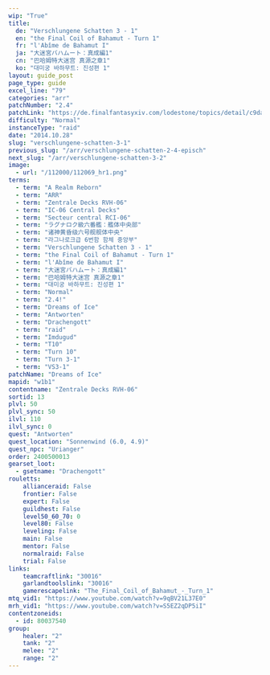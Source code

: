 ```yaml
---
wip: "True"
title:
  de: "Verschlungene Schatten 3 - 1"
  en: "the Final Coil of Bahamut - Turn 1"
  fr: "l'Abîme de Bahamut I"
  ja: "大迷宮バハムート：真成編1"
  cn: "巴哈姆特大迷宫 真源之章1"
  ko: "대미궁 바하무트: 진성편 1"
layout: guide_post
page_type: guide
excel_line: "79"
categories: "arr"
patchNumber: "2.4"
patchLink: "https://de.finalfantasyxiv.com/lodestone/topics/detail/c9da56e07ef11a0438bd48b1efb83cb33ea90867"
difficulty: "Normal"
instanceType: "raid"
date: "2014.10.28"
slug: "verschlungene-schatten-3-1"
previous_slug: "/arr/verschlungene-schatten-2-4-episch"
next_slug: "/arr/verschlungene-schatten-3-2"
image:
  - url: "/112000/112069_hr1.png"
terms:
  - term: "A Realm Reborn"
  - term: "ARR"
  - term: "Zentrale Decks RVH-06"
  - term: "IC-06 Central Decks"
  - term: "Secteur central RCI-06"
  - term: "ラグナロク級六番艦：艦体中央部"
  - term: "诸神黄昏级六号舰舰体中央"
  - term: "라그나로크급 6번함 함체 중앙부"
  - term: "Verschlungene Schatten 3 - 1"
  - term: "the Final Coil of Bahamut - Turn 1"
  - term: "l'Abîme de Bahamut I"
  - term: "大迷宮バハムート：真成編1"
  - term: "巴哈姆特大迷宫 真源之章1"
  - term: "대미궁 바하무트: 진성편 1"
  - term: "Normal"
  - term: "2.4!"
  - term: "Dreams of Ice"
  - term: "Antworten"
  - term: "Drachengott"
  - term: "raid"
  - term: "Imdugud"
  - term: "T10"
  - term: "Turn 10"
  - term: "Turn 3-1"
  - term: "VS3-1"
patchName: "Dreams of Ice"
mapid: "w1b1"
contentname: "Zentrale Decks RVH-06"
sortid: 13
plvl: 50
plvl_sync: 50
ilvl: 110
ilvl_sync: 0
quest: "Antworten"
quest_location: "Sonnenwind (6.0, 4.9)"
quest_npc: "Urianger"
order: 2400500013
gearset_loot:
  - gsetname: "Drachengott"
rouletts:
    allianceraid: False
    frontier: False
    expert: False
    guildhest: False
    level50_60_70: 0
    level80: False
    leveling: False
    main: False
    mentor: False
    normalraid: False
    trial: False
links:
    teamcraftlink: "30016"
    garlandtoolslink: "30016"
    gamerescapelink: "The_Final_Coil_of_Bahamut_-_Turn_1"
mtq_vid1: "https://www.youtube.com/watch?v=9qBV21L37E0"
mrh_vid1: "https://www.youtube.com/watch?v=S5EZ2qDP5iI"
contentzoneids:
  - id: 80037540
group:
    healer: "2"
    tank: "2"
    melee: "2"
    range: "2"
---
```

